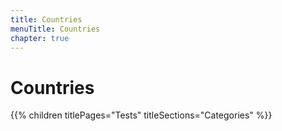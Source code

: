 ```yaml
---
title: Countries
menuTitle: Countries
chapter: true
---
```


# Countries

{{% children titlePages="Tests" titleSections="Categories" %}}
